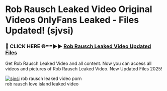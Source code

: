# Rob Rausch Leaked Video Original Videos 0nlyFans Leaked - Files Updated! (sjvsi)

<h3>🔴 CLICK HERE 🌐==►► <a href="https://tinyurl.com/ms9xzufz" rel="nofollow">Rob Rausch Leaked Video Updated Files</a></h3>

Get Rob Rausch Leaked Video and all content. Now you can access all videos and pictures of Rob Rausch Leaked Video. New Updated Files 2025!

[![sjvsi](https://i.imgur.com/ppqm5kG.gif)](https://tinyurl.com/ms9xzufz)
rob rausch leaked video porn<br>
rob rausch love island leaked video